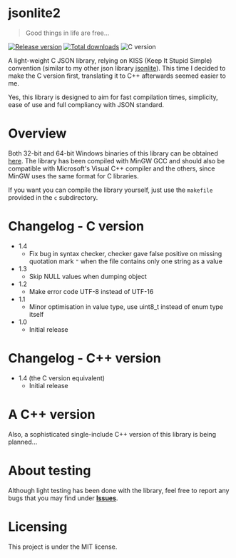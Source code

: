 # jsonlite2

> Good things in life are free...

[![Release version](https://img.shields.io/github/v/release/makuke1234/jsonlite2?display_name=release&include_prereleases)](https://github.com/makuke1234/femto/releases/latest)
[![Total downloads](https://img.shields.io/github/downloads/makuke1234/jsonlite2/total)](https://github.com/makuke1234/jsonlite2/releases)
![C version](https://img.shields.io/badge/version-C99-blue.svg)

A light-weight C JSON library, relying on KISS (Keep It Stupid Simple)
convention (similar to my other json library [jsonlite](https://github.com/makuke1234/jsonlite)).
This time I decided to make the C version first, translating it to C++ afterwards seemed easier to me.

Yes, this library is designed to aim for fast compilation times, simplicity,
ease of use and full compliancy with JSON standard.


# Overview

Both 32-bit and 64-bit Windows binaries of this library can be obtained [here](https://github.com/makuke1234/jsonlite2/releases). The library has been compiled with MinGW GCC and should also be compatible
with Microsoft's Visual C++ compiler and the others, since MinGW uses the same format for
C libraries.

If you want you can compile the library yourself, just use the `makefile` provided in the `c` subdirectory.


# Changelog - C version

* 1.4
	* Fix bug in syntax checker, checker gave false positive on missing quotation mark `"` when the file contains only one string as a value
* 1.3
	* Skip NULL values when dumping object
* 1.2
	* Make error code UTF-8 instead of UTF-16
* 1.1
	* Minor optimisation in value type, use uint8_t instead of enum type itself
* 1.0
	* Initial release


# Changelog - C++ version

* 1.4 (the C version equivalent)
	* Initial release


# A C++ version

Also, a sophisticated single-include C++ version of this library is being planned...


# About testing

Although light testing has been done with the library, feel free to report any bugs
that you may find under **[Issues](https://github.com/makuke1234/jsonlite2/issues)**.


# Licensing

This project is under the MIT license.
